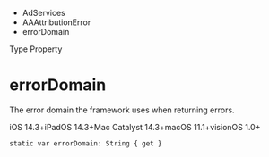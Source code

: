 

- AdServices
- AAAttributionError
-  errorDomain 

Type Property

# errorDomain

The error domain the framework uses when returning errors.

iOS 14.3+iPadOS 14.3+Mac Catalyst 14.3+macOS 11.1+visionOS 1.0+

``` source
static var errorDomain: String { get }
```


